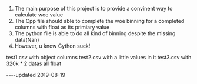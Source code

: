1. The main purpose of this project is to provide a convinent way to calculate woe value 
2. The Cpp file should able to complete the woe binning for a completed columns with float as its primiary value
3. The python file is able to do all kind of binning despite the missing data(Nan)
4. However, u know Cython suck!

test1.csv with object columns
test2.csv with a little values in it
test3.csv with 320k * 2 datas all float

----updated 2019-08-19
